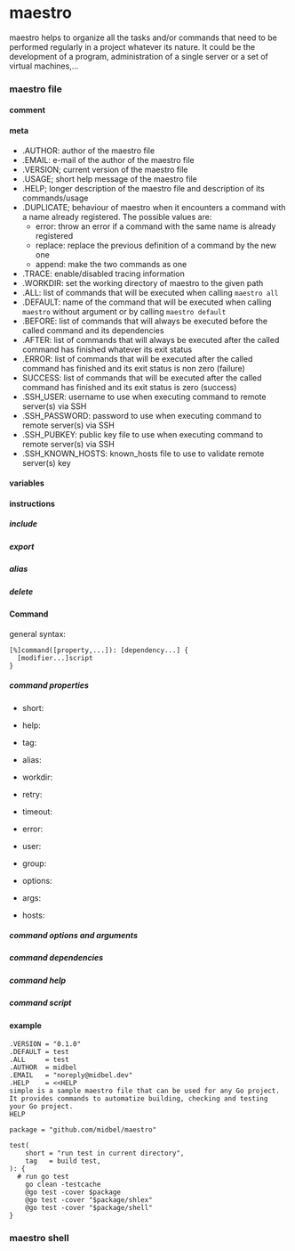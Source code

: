 # maestro

maestro helps to organize all the tasks and/or commands that need to be performed regularly in a project whatever its nature. It could be the development of a program, administration of a single server or a set of virtual machines,...

### maestro file

#### comment

#### meta

* .AUTHOR: author of the maestro file
* .EMAIL: e-mail of the author of the maestro file
* .VERSION; current version of the maestro file
* .USAGE; short help message of the maestro file
* .HELP; longer description of the maestro file and description of its commands/usage
* .DUPLICATE; behaviour of maestro when it encounters a command with a name already registered. The possible values are:
   - error: throw an error if a command with the same name is already registered
   - replace: replace the previous definition of a command by the new one
   - append:  make the two commands as one
* .TRACE: enable/disabled tracing information
* .WORKDIR: set the working directory of maestro to the given path
* .ALL: list of commands that will be executed when calling `maestro all`
* .DEFAULT: name of the command that will be executed when calling `maestro` without argument or by calling `maestro default`
* .BEFORE: list of commands that will always be executed before the called command and its dependencies
* .AFTER: list of commands that will always be executed after the called command has finished whatever its exit status
* .ERROR: list of commands that will be executed after the called command has finished and its exit status is non zero (failure)
* SUCCESS: list of commands that will be executed after the called command has finished and its exit status is zero (success)
* .SSH_USER: username to use when executing command to remote server(s) via SSH
* .SSH_PASSWORD: password to use when executing command to remote server(s) via SSH
* .SSH_PUBKEY: public key file to use when executing command to remote server(s) via SSH
* .SSH_KNOWN_HOSTS: known_hosts file to use to validate remote server(s) key

#### variables

#### instructions

##### include
##### export
##### alias
##### delete

#### Command

general syntax:

```
[%]command([property,...]): [dependency...] {
  [modifier...]script
}
```

##### command properties

* short:
* help:
* tag:
* alias:

* workdir:
* retry:
* timeout:
* error:

* user:
* group:

* options:
* args:

* hosts:

##### command options and arguments

##### command dependencies

##### command help

##### command script

#### example

```
.VERSION = "0.1.0"
.DEFAULT = test
.ALL     = test
.AUTHOR  = midbel
.EMAIL   = "noreply@midbel.dev"
.HELP    = <<HELP
simple is a sample maestro file that can be used for any Go project.
It provides commands to automatize building, checking and testing
your Go project.
HELP

package = "github.com/midbel/maestro"

test(
	short = "run test in current directory",
	tag   = build test,
): {
  # run go test
	go clean -testcache
	@go test -cover $package
	@go test -cover "$package/shlex"
	@go test -cover "$package/shell"
}
```

### maestro shell
